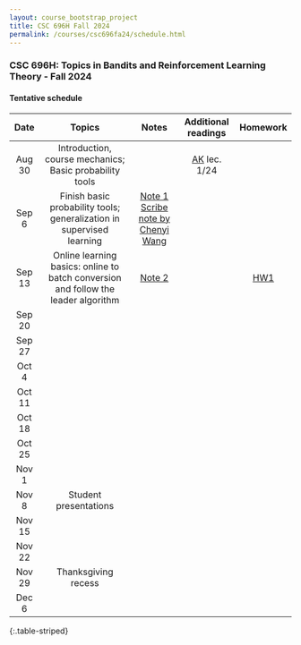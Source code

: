 ```yaml
---
layout: course_bootstrap_project
title: CSC 696H Fall 2024
permalink: /courses/csc696fa24/schedule.html
---
```


### CSC 696H: Topics in Bandits and Reinforcement Learning Theory - Fall 2024

#### Tentative schedule


|  Date  |                                              Topics                                               | Notes |                           Additional readings                            | Homework |
|:------:|:-------------------------------------------------------------------------------------------------:|:-----:|:------------------------------------------------------------------------:|:--------:|
| Aug 30 | Introduction, course mechanics; Basic probability tools |     | [AK](https://people.cs.umass.edu/~akshay/courses/coms6998-11/) lec. 1/24 |          |
| Sep 6  | Finish basic probability tools; generalization in supervised learning                                                                                                  |   [Note 1](https://notability.com/n/2qg5F5yVG2BPMy3ydndCNc) [Scribe note by Chenyi Wang](scribe1.pdf)    |                                                                          |          |
| Sep 13 | Online learning basics: online to batch conversion and follow the leader algorithm                                                                                                  |    [Note 2](https://notability.com/n/KEkdMaD03pPGjR0H1mQmX)     |                                                                         |    [HW1](CSC_696H_Fall_24_HW1.pdf)      |
| Sep 20 |                                                                                                   |       |                                                                          |          |
| Sep 27 |                                                                                                   |       |                                                                          |          |
| Oct 4  |                                                                                                   |       |                                                                          |          |
| Oct 11 |                                                                                                   |       |                                                                          |          |
| Oct 18 |                                                                                                   |       |                                                                          |          |
| Oct 25 |                                                                                                   |       |                                                                          |          |
| Nov 1  |                                                                                                   |       |                                                                          |          |
| Nov 8  |                                       Student presentations                                       |       |                                                                          |          |
| Nov 15 |                                                                                                   |       |                                                                          |          |
| Nov 22 |                                                                                                   |       |                                                                          |          |
| Nov 29 |                                        Thanksgiving recess                                        |       |                                                                          |          |
| Dec 6  |                                                                                                   |       |                                                                          |          |
{:.table-striped}









